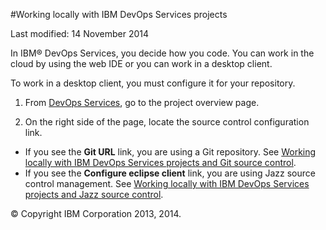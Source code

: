 #Working locally with IBM DevOps Services projects

Last modified: 14 November 2014

In IBM&reg; DevOps Services, you decide how you code.  You can work in the cloud by using the web IDE or you can work in a desktop client.

To work in a desktop client, you must configure it for your repository.

1. From [DevOps Services](https://hub.jazz.net), go to the project overview page.

2. On the right side of the page, locate the source control configuration link.
 * <a name='git'></a>If you see the **Git URL** link, you are using a Git repository. See [Working locally with IBM DevOps Services projects and Git source control][1].
 * <a name='jazzscm'></a>If you see the **Configure eclipse client** link, you are using Jazz source control management.  See [Working locally with IBM DevOps Services projects and Jazz source control][2].


[1]: /docs/reference/gitclient
[2]: /docs/reference/jazz_scm_client
[3]: /docs

&copy; Copyright IBM Corporation 2013, 2014.

